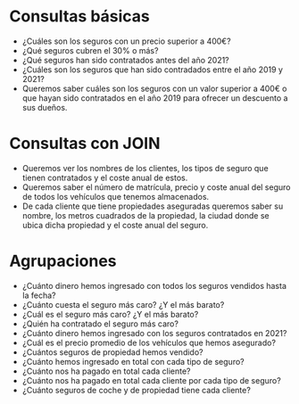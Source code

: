 # Consultas básicas
- ¿Cuáles son los seguros con un precio superior a 400€?
- ¿Qué seguros cubren el 30% o más?
- ¿Qué seguros han sido contratados antes del año 2021?
- ¿Cuáles son los seguros que han sido contradados entre el año 2019 y 2021?
- Queremos saber cuáles son los seguros con un valor superior a 400€ o que hayan sido contratados en el año 2019 para ofrecer un descuento a sus dueños.

# Consultas con JOIN
- Queremos ver los nombres de los clientes, los tipos de seguro que tienen
contratados y el coste anual de estos.
- Queremos saber el número de matrícula, precio y coste anual del seguro de todos los vehículos que tenemos almacenados.
- De cada cliente que tiene propiedades aseguradas queremos saber su nombre, los metros cuadrados de la propiedad, la ciudad donde se ubica dicha propiedad y
el coste anual del seguro.

# Agrupaciones

- ¿Cuánto dinero hemos ingresado con todos los seguros vendidos hasta la fecha?
- ¿Cuánto cuesta el seguro más caro? ¿Y el más barato?
- ¿Cuál es el seguro más caro? ¿Y el más barato?
- ¿Quién ha contratado el seguro más caro?
- ¿Cuánto dinero hemos ingresado con los seguros contratados en 2021?
- ¿Cuál es el precio promedio de los vehículos que hemos asegurado?
- ¿Cuántos seguros de propiedad hemos vendido?
- ¿Cuánto hemos ingresado en total con cada tipo de seguro?
- ¿Cuánto nos ha pagado en total cada cliente?
- ¿Cuánto nos ha pagado en total cada cliente por cada tipo de seguro?
- ¿Cuánto seguros de coche y de propiedad tiene cada cliente?
